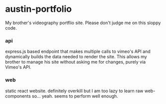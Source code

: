 # austin-portfolio

My brother's videography portflio site. Please don't judge me on this sloppy code. 

### api

express.js based endpoint that makes multiple calls to vimeo's API and dynamically builds the data needed to render the
site. This allows my brother to manage his site without asking me for changes, purely via Vimeo's API. 

### web
 
static react website. definitely overkill but I am too lazy to learn raw web-components so... yeah. seems to perform well enough. 
 